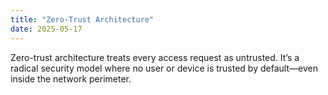 ```yaml
---
title: "Zero-Trust Architecture"
date: 2025-05-17
---
```


Zero-trust architecture treats every access request as untrusted. It’s a radical security model where no user or device is trusted by default—even inside the network perimeter.

